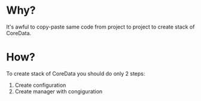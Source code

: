 # Why?
It's awful to copy-paste same code from project to project to create stack of CoreData.
# How?
To create stack of CoreData you should do only 2 steps:

1. Create configuration
2. Create manager with congiguration
